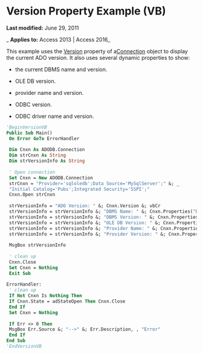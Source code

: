 
# Version Property Example (VB)

 **Last modified:** June 29, 2011

 _ **Applies to:** Access 2013 | Access 2016_

This example uses the [Version](61466895-0a6c-533c-bd93-0ab6af654f24.md) property of a[Connection](c16023aa-0321-2513-ee71-255d6ffba03d.md) object to display the current ADO version. It also uses several dynamic properties to show:


- the current DBMS name and version.
    
- OLE DB version.
    
- provider name and version.
    
- ODBC version.
    
- ODBC driver name and version.
    



```vb
'BeginVersionVB 
Public Sub Main() 
 On Error GoTo ErrorHandler 
 
 Dim Cnxn As ADODB.Connection 
 Dim strCnxn As String 
 Dim strVersionInfo As String 
 
 ' Open connection 
 Set Cnxn = New ADODB.Connection 
 strCnxn = "Provider='sqloledb';Data Source='MySqlServer';" &; _ 
 "Initial Catalog='Pubs';Integrated Security='SSPI';" 
 Cnxn.Open strCnxn 
 
 strVersionInfo = "ADO Version: " &; Cnxn.Version &; vbCr 
 strVersionInfo = strVersionInfo &; "DBMS Name: " &; Cnxn.Properties("DBMS Name") &; vbCr 
 strVersionInfo = strVersionInfo &; "DBMS Version: " &; Cnxn.Properties("DBMS Version") &; vbCr 
 strVersionInfo = strVersionInfo &; "OLE DB Version: " &; Cnxn.Properties("OLE DB Version") &; vbCr 
 strVersionInfo = strVersionInfo &; "Provider Name: " &; Cnxn.Properties("Provider Name") &; vbCr 
 strVersionInfo = strVersionInfo &; "Provider Version: " &; Cnxn.Properties("Provider Version") &; vbCr 
 
 MsgBox strVersionInfo 
 
 ' clean up 
 Cnxn.Close 
 Set Cnxn = Nothing 
 Exit Sub 
 
ErrorHandler: 
 ' clean up 
 If Not Cnxn Is Nothing Then 
 If Cnxn.State = adStateOpen Then Cnxn.Close 
 End If 
 Set Cnxn = Nothing 
 
 If Err <> 0 Then 
 MsgBox Err.Source &; "-->" &; Err.Description, , "Error" 
 End If 
End Sub 
'EndVersionVB 

```

